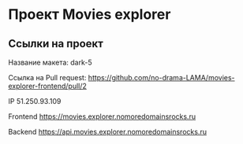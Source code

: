 # Проект Movies explorer

## Ссылки на проект

Название макета: dark-5

Ссылка на Pull request: https://github.com/no-drama-LAMA/movies-explorer-frontend/pull/2

IP 51.250.93.109

Frontend https://movies.explorer.nomoredomainsrocks.ru

Backend https://api.movies.explorer.nomoredomainsrocks.ru